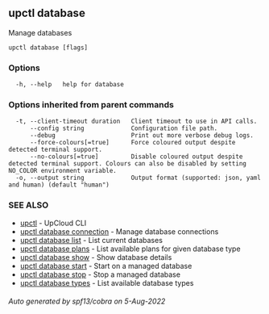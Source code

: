 ## upctl database

Manage databases

```
upctl database [flags]
```

### Options

```
  -h, --help   help for database
```

### Options inherited from parent commands

```
  -t, --client-timeout duration   Client timeout to use in API calls.
      --config string             Configuration file path.
      --debug                     Print out more verbose debug logs.
      --force-colours[=true]      Force coloured output despite detected terminal support.
      --no-colours[=true]         Disable coloured output despite detected terminal support. Colours can also be disabled by setting NO_COLOR environment variable.
  -o, --output string             Output format (supported: json, yaml and human) (default "human")
```

### SEE ALSO

* [upctl](upctl.md)	 - UpCloud CLI
* [upctl database connection](upctl_database_connection.md)	 - Manage database connections
* [upctl database list](upctl_database_list.md)	 - List current databases
* [upctl database plans](upctl_database_plans.md)	 - List available plans for given database type
* [upctl database show](upctl_database_show.md)	 - Show database details
* [upctl database start](upctl_database_start.md)	 - Start on a managed database
* [upctl database stop](upctl_database_stop.md)	 - Stop a managed database
* [upctl database types](upctl_database_types.md)	 - List available database types

###### Auto generated by spf13/cobra on 5-Aug-2022
